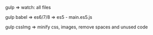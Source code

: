 gulp => watch: all files

gulp babel => es6/7/8 => es5 - main.es5.js

gulp cssImg => minify css, images, remove spaces and unused code
